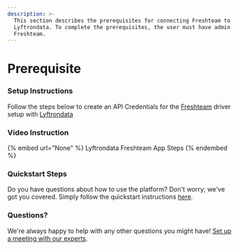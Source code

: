 ```yaml
---
description: >-
  This section describes the prerequisites for connecting Freshteam to
  Lyftrondata. To complete the prerequisites, the user must have admin access to
  Freshteam.
---
```


# Prerequisite

<mark style="color:blue;"></mark>

### Setup Instructions

Follow the steps below to create an API Credentials for the [Freshteam](None) driver setup with [Lyftrondata](https://www.lyftrondata.com)

### Video Instruction

{% embed url="None" %}
Lyftrondata Freshteam App Steps
{% endembed %}

### Quickstart Steps

Do you have questions about how to use the platform? Don't worry; we've got you covered. Simply follow the quickstart instructions [here](README.md).

### Questions? <a href="#questions" id="questions"></a>

We're always happy to help with any other questions you might have! [Set up a meeting with our experts](https://www.lyftrondata.com/book-a-meeting/).


